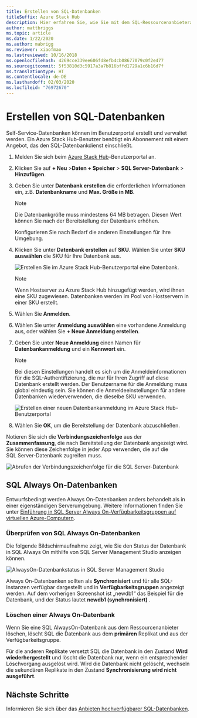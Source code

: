 ```yaml
---
title: Erstellen von SQL-Datenbanken
titleSuffix: Azure Stack Hub
description: Hier erfahren Sie, wie Sie mit dem SQL-Ressourcenanbieteradapter bereitgestellte SQL-Datenbanken erstellen und verwalten.
author: mattbriggs
ms.topic: article
ms.date: 1/22/2020
ms.author: mabrigg
ms.reviewer: xiaofmao
ms.lastreviewed: 10/16/2018
ms.openlocfilehash: 4269cce339ee606fd8efb4cb08677079c0f2e477
ms.sourcegitcommit: 5f53810d3c5917a3a7b816bffd1729a1c6b16d7f
ms.translationtype: HT
ms.contentlocale: de-DE
ms.lasthandoff: 02/03/2020
ms.locfileid: "76972670"
---
```

# <a name="create-sql-databases"></a>Erstellen von SQL-Datenbanken

Self-Service-Datenbanken können im Benutzerportal erstellt und verwaltet werden. Ein Azure Stack Hub-Benutzer benötigt ein Abonnement mit einem Angebot, das den SQL-Datenbankdienst einschließt.

1. Melden Sie sich beim [Azure Stack Hub](azure-stack-overview.md)-Benutzerportal an.

2. Klicken Sie auf **+ Neu** &gt;**Daten + Speicher** &gt; **SQL Server-Datenbank** &gt; **Hinzufügen**.

3. Geben Sie unter **Datenbank erstellen** die erforderlichen Informationen ein, z.B. **Datenbankname** und **Max. Größe in MB**.

   >[!NOTE]
   >Die Datenbankgröße muss mindestens 64 MB betragen. Diesen Wert können Sie nach der Bereitstellung der Datenbank erhöhen.

   Konfigurieren Sie nach Bedarf die anderen Einstellungen für Ihre Umgebung.

4. Klicken Sie unter **Datenbank erstellen** auf **SKU**. Wählen Sie unter **SKU auswählen** die SKU für Ihre Datenbank aus.

   ![Erstellen Sie im Azure Stack Hub-Benutzerportal eine Datenbank.](./media/azure-stack-sql-rp-deploy/newsqldb.png)

   >[!NOTE]
   >Wenn Hostserver zu Azure Stack Hub hinzugefügt werden, wird ihnen eine SKU zugewiesen. Datenbanken werden im Pool von Hostservern in einer SKU erstellt.

5. Wählen Sie **Anmelden**.

6. Wählen Sie unter **Anmeldung auswählen** eine vorhandene Anmeldung aus, oder wählen Sie **+ Neue Anmeldung erstellen**.

7. Geben Sie unter **Neue Anmeldung** einen Namen für **Datenbankanmeldung** und ein **Kennwort** ein.

   >[!NOTE]
   >Bei diesen Einstellungen handelt es sich um die Anmeldeinformationen für die SQL-Authentifizierung, die nur für Ihren Zugriff auf diese Datenbank erstellt werden. Der Benutzername für die Anmeldung muss global eindeutig sein. Sie können die Anmeldeeinstellungen für andere Datenbanken wiederverwenden, die dieselbe SKU verwenden.

   ![Erstellen einer neuen Datenbankanmeldung im Azure Stack Hub-Benutzerportal](./media/azure-stack-sql-rp-deploy/create-new-login.png)

8. Wählen Sie **OK**, um die Bereitstellung der Datenbank abzuschließen.

Notieren Sie sich die **Verbindungszeichenfolge** aus der **Zusammenfassung**, die nach Bereitstellung der Datenbank angezeigt wird. Sie können diese Zeichenfolge in jeder App verwenden, die auf die SQL Server-Datenbank zugreifen muss.

![Abrufen der Verbindungszeichenfolge für die SQL Server-Datenbank](./media/azure-stack-sql-rp-deploy/sql-db-settings.png)

## <a name="sql-always-on-databases"></a>SQL Always On-Datenbanken

Entwurfsbedingt werden Always On-Datenbanken anders behandelt als in einer eigenständigen Serverumgebung. Weitere Informationen finden Sie unter [Einführung in SQL Server Always On-Verfügbarkeitsgruppen auf virtuellen Azure-Computern](https://docs.microsoft.com/azure/virtual-machines/windows/sql/virtual-machines-windows-portal-sql-availability-group-overview).

### <a name="verify-sql-always-on-databases"></a>Überprüfen von SQL Always On-Datenbanken

Die folgende Bildschirmaufnahme zeigt, wie Sie den Status der Datenbank in SQL Always On mithilfe von SQL Server Management Studio anzeigen können.

![AlwaysOn-Datenbankstatus in SQL Server Management Studio](./media/azure-stack-sql-rp-deploy/verifyalwayson.png)

Always On-Datenbanken sollten als **Synchronisiert** und für alle SQL-Instanzen verfügbar dargestellt und in **Verfügbarkeitsgruppen** angezeigt werden. Auf dem vorherigen Screenshot ist „newdb1“ das Beispiel für die Datenbank, und der Status lautet **newdb1 (synchronisiert)** .

### <a name="delete-an-always-on-database"></a>Löschen einer Always On-Datenbank

Wenn Sie eine SQL AlwaysOn-Datenbank aus dem Ressourcenanbieter löschen, löscht SQL die Datenbank aus dem **primären** Replikat und aus der Verfügbarkeitsgruppe.

Für die anderen Replikate versetzt SQL die Datenbank in den Zustand **Wird wiederhergestellt** und löscht die Datenbank nur, wenn ein entsprechender Löschvorgang ausgelöst wird. Wird die Datenbank nicht gelöscht, wechseln die sekundären Replikate in den Zustand **Synchronisierung wird nicht ausgeführt**.

## <a name="next-steps"></a>Nächste Schritte

Informieren Sie sich über das [Anbieten hochverfügbarer SQL-Datenbanken](azure-stack-tutorial-sql.md).
